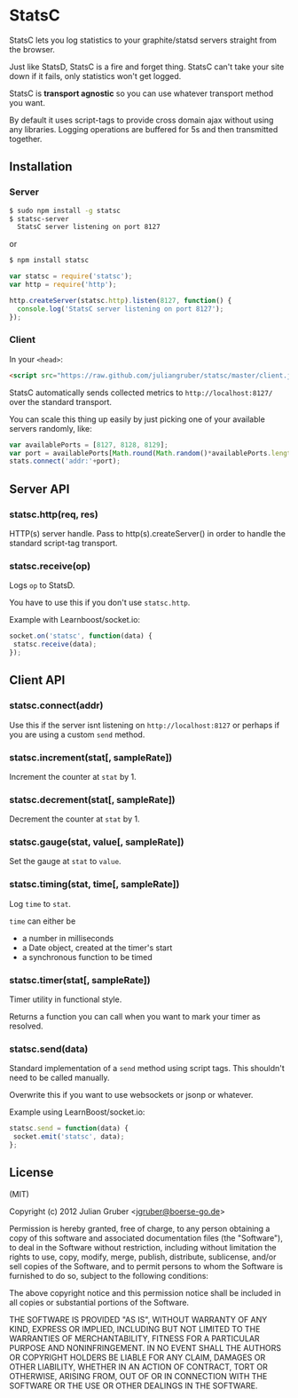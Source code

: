 StatsC
======

StatsC lets you log statistics to your graphite/statsd servers straight from the browser.

Just like StatsD, StatsC is a fire and forget thing. StatsC can't take your site down if it fails, only statistics won't get logged.

StatsC is __transport agnostic__ so you can use whatever transport method you want.

By default it uses script-tags to provide cross domain ajax without using any libraries. Logging operations are buffered for 5s and then transmitted together.

Installation
------------

### Server

```bash
$ sudo npm install -g statsc
$ statsc-server
  StatsC server listening on port 8127
```

or

```bash
$ npm install statsc
```

```javascript
var statsc = require('statsc');
var http = require('http');

http.createServer(statsc.http).listen(8127, function() {
  console.log('StatsC server listening on port 8127');
});
```

### Client

In your `<head>`:

```html
<script src="https://raw.github.com/juliangruber/statsc/master/client.js"></script>
```

StatsC automatically sends collected metrics to `http://localhost:8127/` over the standard transport.

You can scale this thing up easily by just picking one of your available servers randomly, like:

```javascript
var availablePorts = [8127, 8128, 8129];
var port = availablePorts[Math.round(Math.random()*availablePorts.length)-1];
stats.connect('addr:'+port);
```

Server API
----------

### statsc.http(req, res)
HTTP(s) server handle. Pass to http(s).createServer() in order to handle the standard script-tag transport.

### statsc.receive(op)
Logs `op` to StatsD.

You have to use this if you don't use `statsc.http`.

Example with Learnboost/socket.io:

```javascript
socket.on('statsc', function(data) {
 statsc.receive(data);
});
```

Client API
----------

### statsc.connect(addr)
Use this if the server isnt listening on `http://localhost:8127` or perhaps if you are using a custom `send` method.

### statsc.increment(stat[, sampleRate])
Increment the counter at `stat` by 1.

### statsc.decrement(stat[, sampleRate])
Decrement the counter at `stat` by 1.

### statsc.gauge(stat, value[, sampleRate])
Set the gauge at `stat` to `value`.

### statsc.timing(stat, time[, sampleRate])
Log `time` to `stat`.

`time` can either be

  * a number in milliseconds
  * a Date object, created at the timer's start
  * a synchronous function to be timed

### statsc.timer(stat[, sampleRate])
Timer utility in functional style.

Returns a function you can call when you want to mark your timer as resolved.

### statsc.send(data)
Standard implementation of a `send` method using script tags. This shouldn't need to be called manually.

Overwrite this if you want to use websockets or jsonp or whatever.

Example using LearnBoost/socket.io:

```javascript
statsc.send = function(data) {
 socket.emit('statsc', data);
};
```

License
-------
(MIT)

Copyright (c) 2012 Julian Gruber &lt;jgruber@boerse-go.de&gt;

Permission is hereby granted, free of charge, to any person obtaining a copy of this software and associated documentation files (the "Software"), to deal in the Software without restriction, including without limitation the rights to use, copy, modify, merge, publish, distribute, sublicense, and/or sell copies of the Software, and to permit persons to whom the Software is furnished to do so, subject to the following conditions:

The above copyright notice and this permission notice shall be included in all copies or substantial portions of the Software.

THE SOFTWARE IS PROVIDED "AS IS", WITHOUT WARRANTY OF ANY KIND, EXPRESS OR IMPLIED, INCLUDING BUT NOT LIMITED TO THE WARRANTIES OF MERCHANTABILITY, FITNESS FOR A PARTICULAR PURPOSE AND NONINFRINGEMENT. IN NO EVENT SHALL THE AUTHORS OR COPYRIGHT HOLDERS BE LIABLE FOR ANY CLAIM, DAMAGES OR OTHER LIABILITY, WHETHER IN AN ACTION OF CONTRACT, TORT OR OTHERWISE, ARISING FROM, OUT OF OR IN CONNECTION WITH THE SOFTWARE OR THE USE OR OTHER DEALINGS IN THE SOFTWARE.